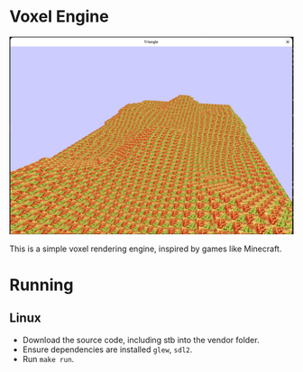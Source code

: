 # Voxel Engine

![Cover Image](./doc/cover.png)


This is a simple voxel rendering engine, inspired by games like Minecraft. 

# Running
## Linux
- Download the source code, including stb into the vendor folder.
- Ensure dependencies are installed `glew`, `sdl2`.
- Run `make run`.